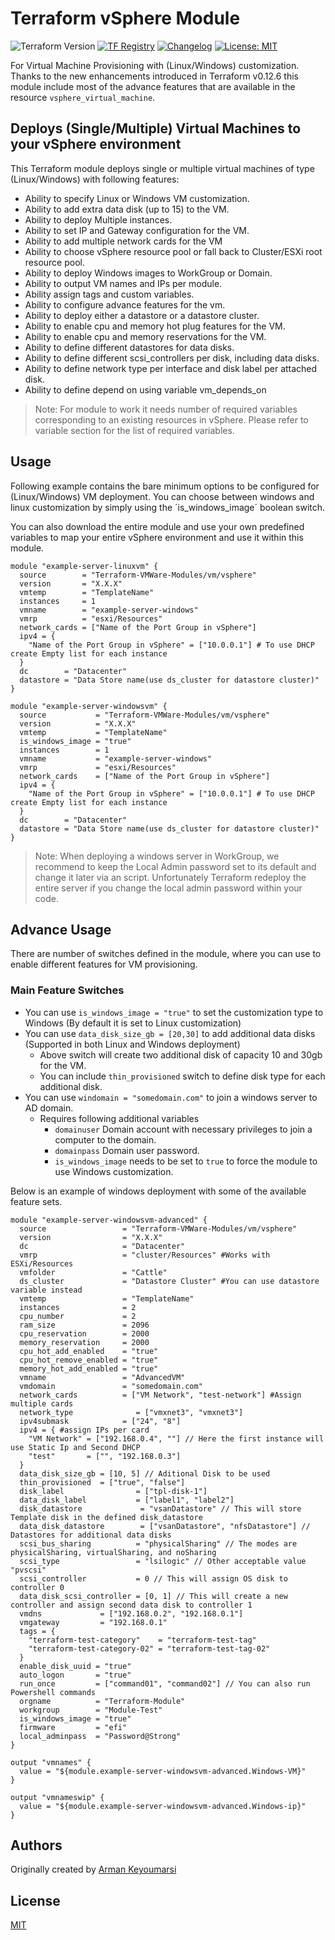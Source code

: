 # Terraform vSphere Module

![Terraform Version](https://img.shields.io/badge/Terraform-0.12.6-green.svg) [![TF Registry](https://img.shields.io/badge/terraform-registry-blue.svg)](https://registry.terraform.io/modules/Terraform-VMWare-Modules/vm/vsphere/) [![Changelog](https://img.shields.io/badge/changelog-release-green.svg)](https://github.com/Terraform-VMWare-Modules/terraform-vsphere-vm/releases) [![License: MIT](https://img.shields.io/badge/License-MIT-yellow.svg)](LICENSE) 

For Virtual Machine Provisioning with (Linux/Windows) customization. Thanks to the new enhancements introduced in Terraform v0.12.6 this module include most of the advance features that are available in the resource `vsphere_virtual_machine`.

## Deploys (Single/Multiple) Virtual Machines to your vSphere environment

This Terraform module deploys single or multiple virtual machines of type (Linux/Windows) with following features:

- Ability to specify Linux or Windows VM customization.
- Ability to add extra data disk (up to 15) to the VM.
- Ability to deploy Multiple instances.
- Ability to set IP and Gateway configuration for the VM.
- Ability to add multiple network cards for the VM
- Ability to choose vSphere resource pool or fall back to Cluster/ESXi root resource pool.
- Ability to deploy Windows images to WorkGroup or Domain.
- Ability to output VM names and IPs per module.
- Ability assign tags and custom variables.
- Ability to configure advance features for the vm.
- Ability to deploy either a datastore or a datastore cluster.
- Ability to enable cpu and memory hot plug features for the VM.
- Ability to enable cpu and memory reservations for the VM.
- Ability to define different datastores for data disks.
- Ability to define different scsi_controllers per disk, including data disks.
- Ability to define network type per interface and disk label per attached disk.
- Ability to define depend on using variable vm_depends_on

> Note: For module to work it needs number of required variables corresponding to an existing resources in vSphere. Please refer to variable section for the list of required variables.

## Usage

Following example contains the bare minimum options to be configured for (Linux/Windows) VM deployment. You can choose between windows and linux customization by simply using the ´is_windows_image´ boolean switch.

You can also download the entire module and use your own predefined variables to map your entire vSphere environment and use it within this module.

```hcl
module "example-server-linuxvm" {
  source        = "Terraform-VMWare-Modules/vm/vsphere"
  version       = "X.X.X"
  vmtemp        = "TemplateName"
  instances     = 1
  vmname        = "example-server-windows"
  vmrp          = "esxi/Resources"
  network_cards = ["Name of the Port Group in vSphere"]
  ipv4 = {
    "Name of the Port Group in vSphere" = ["10.0.0.1"] # To use DHCP create Empty list for each instance
  }
  dc        = "Datacenter"
  datastore = "Data Store name(use ds_cluster for datastore cluster)"
}

module "example-server-windowsvm" {
  source           = "Terraform-VMWare-Modules/vm/vsphere"
  version          = "X.X.X"
  vmtemp           = "TemplateName"
  is_windows_image = "true"
  instances        = 1
  vmname           = "example-server-windows"
  vmrp             = "esxi/Resources"
  network_cards    = ["Name of the Port Group in vSphere"]
  ipv4 = {
    "Name of the Port Group in vSphere" = ["10.0.0.1"] # To use DHCP create Empty list for each instance
  }
  dc        = "Datacenter"
  datastore = "Data Store name(use ds_cluster for datastore cluster)"
}
```

> Note: When deploying a windows server in WorkGroup, we recommend to keep the Local Admin password set to its default and change it later via an script. Unfortunately Terraform redeploy the entire server if you change the local admin password within your code.

## Advance Usage

There are number of switches defined in the module, where you can use to enable different features for VM provisioning.

### Main Feature Switches

- You can use `is_windows_image = "true"` to set the customization type to Windows (By default it is set to Linux customization)
- You can use `data_disk_size_gb = [20,30]` to add additional data disks (Supported in both Linux and Windows deployment)
  - Above switch will create two additional disk of capacity 10 and 30gb for the VM.
  - You can include `thin_provisioned` switch to define disk type for each additional disk.
- You can use `windomain = "somedomain.com"` to join a windows server to AD domain.
  - Requires following additional variables
    - `domainuser` Domain account with necessary privileges to join a computer to the domain.
    - `domainpass` Domain user password.
    - `is_windows_image` needs to be set to `true` to force the module to use Windows customization.

Below is an example of windows deployment with some of the available feature sets.

```hcl
module "example-server-windowsvm-advanced" {
  source                 = "Terraform-VMWare-Modules/vm/vsphere"
  version                = "X.X.X"
  dc                     = "Datacenter"
  vmrp                   = "cluster/Resources" #Works with ESXi/Resources
  vmfolder               = "Cattle"
  ds_cluster             = "Datastore Cluster" #You can use datastore variable instead
  vmtemp                 = "TemplateName"
  instances              = 2
  cpu_number             = 2
  ram_size               = 2096
  cpu_reservation        = 2000
  memory_reservation     = 2000
  cpu_hot_add_enabled    = "true"
  cpu_hot_remove_enabled = "true"
  memory_hot_add_enabled = "true"
  vmname                 = "AdvancedVM"
  vmdomain               = "somedomain.com"
  network_cards          = ["VM Network", "test-network"] #Assign multiple cards
  network_type              = ["vmxnet3", "vmxnet3"]
  ipv4submask            = ["24", "8"]
  ipv4 = { #assign IPs per card
    "VM Network" = ["192.168.0.4", ""] // Here the first instance will use Static Ip and Second DHCP
    "test"       = ["", "192.168.0.3"]
  }
  data_disk_size_gb = [10, 5] // Aditional Disk to be used
  thin_provisioned  = ["true", "false"]
  disk_label                = ["tpl-disk-1"]
  data_disk_label           = ["label1", "label2"]
  disk_datastore             = "vsanDatastore" // This will store Template disk in the defined disk_datastore
  data_disk_datastore        = ["vsanDatastore", "nfsDatastore"] // Datastores for additional data disks
  scsi_bus_sharing          = "physicalSharing" // The modes are physicalSharing, virtualSharing, and noSharing
  scsi_type                 = "lsilogic" // Other acceptable value "pvscsi"
  scsi_controller           = 0 // This will assign OS disk to controller 0
  data_disk_scsi_controller = [0, 1] // This will create a new controller and assign second data disk to controller 1
  vmdns             = ["192.168.0.2", "192.168.0.1"]
  vmgateway         = "192.168.0.1"
  tags = {
    "terraform-test-category"    = "terraform-test-tag"
    "terraform-test-category-02" = "terraform-test-tag-02"
  }
  enable_disk_uuid = "true"
  auto_logon       = "true"
  run_once         = ["command01", "command02"] // You can also run Powershell commands
  orgname          = "Terraform-Module"
  workgroup        = "Module-Test"
  is_windows_image = "true"
  firmware         = "efi"
  local_adminpass  = "Password@Strong"
}

output "vmnames" {
  value = "${module.example-server-windowsvm-advanced.Windows-VM}"
}

output "vmnameswip" {
  value = "${module.example-server-windowsvm-advanced.Windows-ip}"
}

```

## Authors

Originally created by [Arman Keyoumarsi](https://github.com/Arman-Keyoumarsi)

## License

[MIT](LICENSE)
